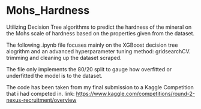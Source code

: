 # Mohs_Hardness
Utilizing Decision Tree algorithms to predict the hardness of the mineral on the Mohs scale of hardness based on the properties given from the  dataset.

The following .ipynb file focuses mainly on the XGBoost decision tree alogrithm and an advanced hyperparameter tuning method: gridsearchCV.
trimming and cleaning up the dataset scraped. 

The file only implements the 80/20 split to gauge how overfitted or underfitted the model is to the dataset.


The code has been taken from my final submission to a Kaggle Competition that i had competed in.
link: https://www.kaggle.com/competitions/round-2-nexus-recruitment/overview
